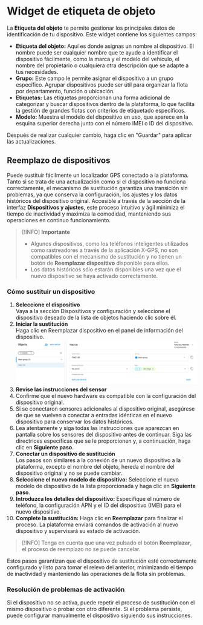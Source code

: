 # Widget de etiqueta de objeto

La **Etiqueta del objeto** te permite gestionar los principales datos de identificación de tu dispositivo. Este widget contiene los siguientes campos:

* **Etiqueta del objeto:** Aquí es donde asignas un nombre al dispositivo. El nombre puede ser cualquier nombre que te ayude a identificar el dispositivo fácilmente, como la marca y el modelo del vehículo, el nombre del propietario o cualquiera otra descripción que se adapte a tus necesidades.
* **Grupo:** Este campo le permite asignar el dispositivo a un grupo específico. Agrupar dispositivos puede ser útil para organizar la flota por departamento, función o ubicación.
* **Etiquetas:** Las etiquetas proporcionan una forma adicional de categorizar y buscar dispositivos dentro de la plataforma, lo que facilita la gestión de grandes flotas con criterios de etiquetado específicos.
* **Modelo:** Muestra el modelo del dispositivo en uso, que aparece en la esquina superior derecha junto con el número IMEI o ID del dispositivo.

Después de realizar cualquier cambio, haga clic en "Guardar" para aplicar las actualizaciones.

## Reemplazo de dispositivos

Puede sustituir fácilmente un localizador GPS conectado a la plataforma. Tanto si se trata de una actualización como si el dispositivo no funciona correctamente, el mecanismo de sustitución garantiza una transición sin problemas, ya que conserva la configuración, los ajustes y los datos históricos del dispositivo original. Accesible a través de la sección de la interfaz **Dispositivos y ajustes**, este proceso intuitivo y ágil minimiza el tiempo de inactividad y maximiza la comodidad, manteniendo sus operaciones en continuo funcionamiento.

> \[!INFO] **Importante**
>
> * Algunos dispositivos, como los teléfonos inteligentes utilizados como rastreadores a través de la aplicación X-GPS, no son compatibles con el mecanismo de sustitución y no tienen un botón de **Reemplazar dispositivo** disponible para ellos.
> * Los datos históricos sólo estarán disponibles una vez que el nuevo dispositivo se haya activado correctamente.

### Cómo sustituir un dispositivo

1. **Seleccione el dispositivo**\
   Vaya a la sección Dispositivos y configuración y seleccione el dispositivo deseado de la lista de objetos haciendo clic sobre él.
2. **Iniciar la sustitución**\
   Haga clic en Reemplazar dispositivo en el panel de información del dispositivo.![image-20241213-115932.png](../../gua-del-usuario/dispositivos-y-ajustes/gestin-de-objetos/attachments/image-20241213-115932.png)
3. **Revise las instrucciones del sensor**
4. Confirme que el nuevo hardware es compatible con la configuración del dispositivo original.
5. Si se conectaron sensores adicionales al dispositivo original, asegúrese de que se vuelven a conectar a entradas idénticas en el nuevo dispositivo para conservar los datos históricos.
6. Lea atentamente y siga todas las instrucciones que aparezcan en pantalla sobre los sensores del dispositivo antes de continuar. Siga las directrices específicas que se le proporcionen y, a continuación, haga clic en **Siguiente paso**.
7. **Conectar un dispositivo de sustitución**\
   Los pasos son similares a la conexión de un nuevo dispositivo a la plataforma, excepto el nombre del objeto, hereda el nombre del dispositivo original y no se puede cambiar.
8. **Seleccione el nuevo modelo de dispositivo:** Seleccione el nuevo modelo de dispositivo de la lista proporcionada y haga clic en **Siguiente paso**.
9. **Introduzca los detalles del dispositivo:** Especifique el número de teléfono, la configuración APN y el ID del dispositivo (IMEI) para el nuevo dispositivo.
10. **Complete la sustitución:** Haga clic en **Reemplazar** para finalizar el proceso. La plataforma enviará comandos de activación al nuevo dispositivo y supervisará su estado de activación.

> \[!INFO] Tenga en cuenta que una vez pulsado el botón **Reemplazar**, el proceso de reemplazo no se puede cancelar.

Estos pasos garantizan que el dispositivo de sustitución esté correctamente configurado y listo para tomar el relevo del anterior, minimizando el tiempo de inactividad y manteniendo las operaciones de la flota sin problemas.

### Resolución de problemas de activación

Si el dispositivo no se activa, puede repetir el proceso de sustitución con el mismo dispositivo o probar con otro diferente. Si el problema persiste, puede configurar manualmente el dispositivo siguiendo sus instrucciones.
